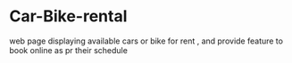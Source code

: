 # Car-Bike-rental
web page displaying available cars or bike for rent , and provide feature to book online as pr their schedule
